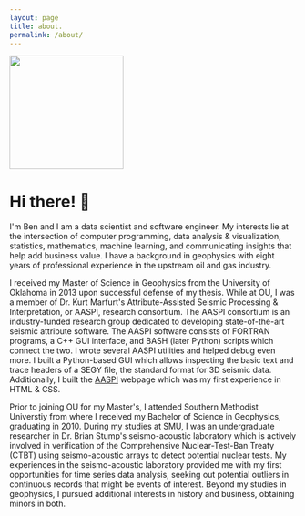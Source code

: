 ```yaml
---
layout: page
title: about.
permalink: /about/
---
```


<img src="{{site.url}}/assets/img/ben_yolo_out_cpp.jpg" width="200">

# Hi there! :wave:

I'm Ben and I am a data scientist and software engineer. My interests lie at the intersection of computer programming, data analysis & visualization, statistics, mathematics, machine learning, and communicating insights that help add business value. I have a background in geophysics with eight years of professional experience in the upstream oil and gas industry.

I received my Master of Science in Geophysics from the University of Oklahoma in 2013 upon successful defense of my thesis. While at OU, I was a member of Dr. Kurt Marfurt's Attribute-Assisted Seismic Processing & Interpretation, or AASPI, research consortium. The AASPI consortium is an industry-funded research group dedicated to developing state-of-the-art seismic attribute software. The AASPI software consists of FORTRAN programs, a C++ GUI interface, and BASH (later Python) scripts which connect the two. I wrote several AASPI utilities and helped debug even more. I built a Python-based GUI which allows inspecting the basic text and trace headers of a SEGY file, the standard format for 3D seismic data. Additionally, I built the [AASPI](http://mcee.ou.edu/aaspi/) webpage which was my first experience in HTML & CSS.

Prior to joining OU for my Master's, I attended Southern Methodist Universtiy from where I received my Bachelor of Science in Geophysics, graduating in 2010. During my studies at SMU, I was an undergraduate researcher in Dr. Brian Stump's seismo-acoustic laboratory which is actively involved in verification of the Comprehensive Nuclear-Test-Ban Treaty (CTBT) using seismo-acoustic arrays to detect potential nuclear tests. My experiences in the seismo-acoustic laboratory provided me with my first opportunities for time series data analysis, seeking out potential outliers in continuous records that might be events of interest. Beyond my studies in geophysics, I pursued additional interests in history and business, obtaining minors in both.

